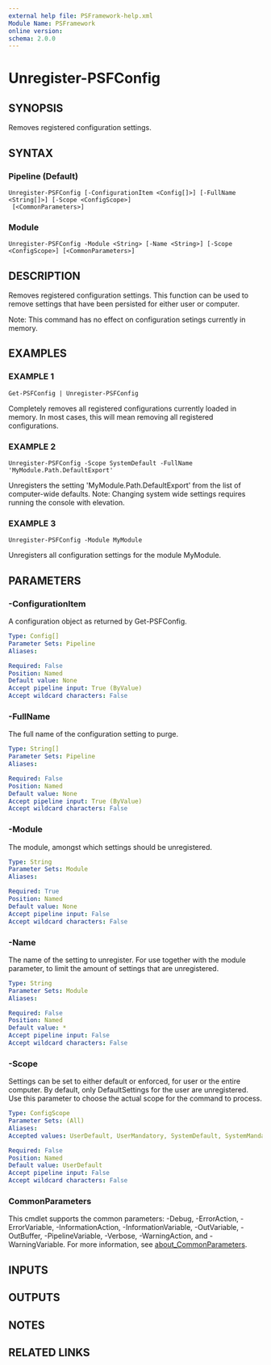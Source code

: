 ```yaml
---
external help file: PSFramework-help.xml
Module Name: PSFramework
online version:
schema: 2.0.0
---
```


# Unregister-PSFConfig

## SYNOPSIS
Removes registered configuration settings.

## SYNTAX

### Pipeline (Default)
```
Unregister-PSFConfig [-ConfigurationItem <Config[]>] [-FullName <String[]>] [-Scope <ConfigScope>]
 [<CommonParameters>]
```

### Module
```
Unregister-PSFConfig -Module <String> [-Name <String>] [-Scope <ConfigScope>] [<CommonParameters>]
```

## DESCRIPTION
Removes registered configuration settings.
This function can be used to remove settings that have been persisted for either user or computer.

Note: This command has no effect on configuration setings currently in memory.

## EXAMPLES

### EXAMPLE 1
```
Get-PSFConfig | Unregister-PSFConfig
```

Completely removes all registered configurations currently loaded in memory.
In most cases, this will mean removing all registered configurations.

### EXAMPLE 2
```
Unregister-PSFConfig -Scope SystemDefault -FullName 'MyModule.Path.DefaultExport'
```

Unregisters the setting 'MyModule.Path.DefaultExport' from the list of computer-wide defaults.
Note: Changing system wide settings requires running the console with elevation.

### EXAMPLE 3
```
Unregister-PSFConfig -Module MyModule
```

Unregisters all configuration settings for the module MyModule.

## PARAMETERS

### -ConfigurationItem
A configuration object as returned by Get-PSFConfig.

```yaml
Type: Config[]
Parameter Sets: Pipeline
Aliases:

Required: False
Position: Named
Default value: None
Accept pipeline input: True (ByValue)
Accept wildcard characters: False
```

### -FullName
The full name of the configuration setting to purge.

```yaml
Type: String[]
Parameter Sets: Pipeline
Aliases:

Required: False
Position: Named
Default value: None
Accept pipeline input: True (ByValue)
Accept wildcard characters: False
```

### -Module
The module, amongst which settings should be unregistered.

```yaml
Type: String
Parameter Sets: Module
Aliases:

Required: True
Position: Named
Default value: None
Accept pipeline input: False
Accept wildcard characters: False
```

### -Name
The name of the setting to unregister.
For use together with the module parameter, to limit the amount of settings that are unregistered.

```yaml
Type: String
Parameter Sets: Module
Aliases:

Required: False
Position: Named
Default value: *
Accept pipeline input: False
Accept wildcard characters: False
```

### -Scope
Settings can be set to either default or enforced, for user or the entire computer.
By default, only DefaultSettings for the user are unregistered.
Use this parameter to choose the actual scope for the command to process.

```yaml
Type: ConfigScope
Parameter Sets: (All)
Aliases:
Accepted values: UserDefault, UserMandatory, SystemDefault, SystemMandatory, FileUserLocal, FileUserShared, FileSystem, Environment, EnvironmentSimple

Required: False
Position: Named
Default value: UserDefault
Accept pipeline input: False
Accept wildcard characters: False
```

### CommonParameters
This cmdlet supports the common parameters: -Debug, -ErrorAction, -ErrorVariable, -InformationAction, -InformationVariable, -OutVariable, -OutBuffer, -PipelineVariable, -Verbose, -WarningAction, and -WarningVariable. For more information, see [about_CommonParameters](http://go.microsoft.com/fwlink/?LinkID=113216).

## INPUTS

## OUTPUTS

## NOTES

## RELATED LINKS
